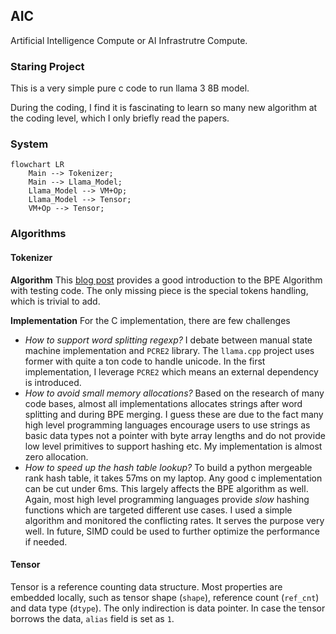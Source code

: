 ## AIC

Artificial Intelligence Compute or AI Infrastrutre Compute.

### Staring Project
This is a very simple pure c code to run llama 3 8B model.

During the coding, I find it is fascinating to learn so many new algorithm at
the coding level, which I only briefly read the papers.

### System

```mermaid
flowchart LR
    Main --> Tokenizer;
    Main --> Llama_Model;
    Llama_Model --> VM+Op;
    Llama_Model --> Tensor;
    VM+Op --> Tensor;
```

### Algorithms

#### Tokenizer

**Algorithm** This [blog post][1] provides a good introduction to the BPE
Algorithm with testing code. The only missing piece is the special tokens
handling, which is trivial to add.

**Implementation** For the C implementation, there are few challenges
- _How to support word splitting regexp?_ I debate between manual state machine
  implementation and `PCRE2` library. The `llama.cpp` project uses former with
  quite a ton code to handle unicode. In the first implementation, I leverage
  `PCRE2` which means an external dependency is introduced.
- _How to avoid small memory allocations?_ Based on the research of many code
  bases, almost all implementations allocates strings after word splitting and
  during BPE merging. I guess these are due to the fact many high level
  programming languages encourage users to use strings as basic data types not a
  pointer with byte array lengths and do not provide low level primitives to
  support hashing etc. My implementation is almost zero allocation.
- _How to speed up the hash table lookup?_ To build a python mergeable rank hash
  table, it takes 57ms on my laptop. Any good c implementation can be cut under
  6ms. This largely affects the BPE algorithm as well. Again, most high level
  programming languages provide _slow_ hashing functions which are targeted
  different use cases. I used a simple algorithm and monitored the conflicting
  rates. It serves the purpose very well. In future, SIMD could be used to
  further optimize the performance if needed.

[1]: https://eli.thegreenplace.net/2024/tokens-for-llms-byte-pair-encoding-in-go/

#### Tensor

Tensor is a reference counting data structure. Most properties are embedded
locally, such as tensor shape (`shape`), reference count (`ref_cnt`) and data
type (`dtype`). The only indirection is data pointer. In case the tensor borrows
the data, `alias` field is set as `1`.

